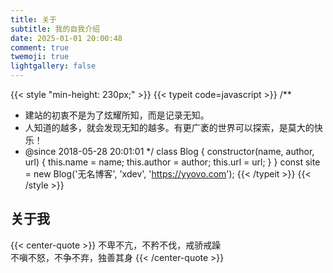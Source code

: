 ```yaml
---
title: 关于
subtitle: 我的自我介绍
date: 2025-01-01 20:00:48
comment: true
twemoji: true
lightgallery: false
---
```



{{< style "min-height: 230px;" >}}
{{< typeit code=javascript >}}
/**
 * 建站的初衷不是为了炫耀所知，而是记录无知。
 * 人知道的越多，就会发现无知的越多。有更广袤的世界可以探索，是莫大的快乐！
 * @since 2018-05-28 20:01:01
 */
class Blog {
  constructor(name, author, url) {
    this.name = name;
    this.author = author;
    this.url = url;
  }
}
const site = new Blog('无名博客', 'xdev', 'https://yyovo.com');
{{< /typeit >}}
{{< /style >}}

## 关于我
{{< center-quote >}}
不卑不亢，不矜不伐，戒骄戒躁\
不嗔不怒，不争不弃，独善其身
{{< /center-quote >}}
